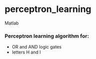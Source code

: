 # perceptron_learning
Matlab  
### Perceptron learning algorithm for:  
- OR and AND logic gates
- letters H and I
